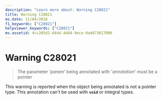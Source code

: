 ```yaml
---
description: "Learn more about: Warning C28021"
title: Warning C28021
ms.date: 11/04/2016
f1_keywords: ["C28021"]
helpviewer_keywords: ["C28021"]
ms.assetid: 4cc205d2-d44d-4d44-9ece-0a4673617096
---
```

# Warning C28021

> The parameter '*param*' being annotated with '*annotation*' must be a pointer

This warning is reported when the object being annotated is not a pointer type. This annotation can't be used with **`void`** or integral types.
